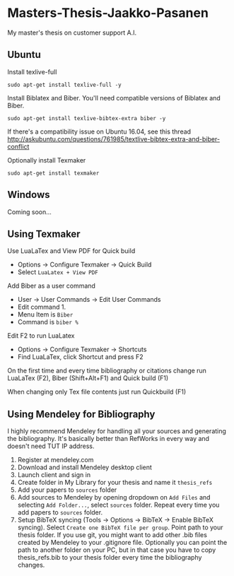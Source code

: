 # Masters-Thesis-Jaakko-Pasanen
My master's thesis on customer support A.I.

## Ubuntu
Install texlive-full
```
sudo apt-get install texlive-full -y
```

Install Biblatex and Biber. You'll need compatible versions of Biblatex and Biber.
```
sudo apt-get install texlive-bibtex-extra biber -y
```
If there's a compatibility issue on Ubuntu 16.04, see this thread http://askubuntu.com/questions/761985/textlive-bibtex-extra-and-biber-conflict

Optionally install Texmaker
```
sudo apt-get install texmaker
```

## Windows
Coming soon...

## Using Texmaker
Use LuaLaTex and View PDF for Quick build
- Options -> Configure Texmaker -> Quick Build
- Select `LuaLatex + View PDF`

Add Biber as a user command
- User -> User Commands -> Edit User Commands
- Edit command 1.
- Menu Item is `Biber`
- Command is `biber %`

Edit F2 to run LuaLatex
- Options -> Configure Texmaker -> Shortcuts
- Find LuaLaTex, click Shortcut and press F2

On the first time and every time bibliography or citations change run LuaLaTex (F2), Biber (Shift+Alt+F1) and Quick build (F1)

When changing only Tex file contents just run Quickbuild (F1)

## Using Mendeley for Bibliography
I highly recommend Mendeley for handling all your sources and generating the bibliography. It's basically better than RefWorks in every way and doesn't need TUT IP address.

1. Register at mendeley.com
2. Download and install Mendeley desktop client
3. Launch client and sign in
4. Create folder in My Library for your thesis and name it `thesis_refs`
5. Add your papers to `sources` folder
6. Add sources to Mendeley by opening dropdown on `Add Files` and selecting `Add Folder...`, select `sources` folder. Repeat every time you add papers to `sources` folder.
7. Setup BibTeX syncing (Tools -> Options -> BibTeX -> Enable BibTeX syncing). Select `Create one BibTeX file per group`. Point path to your thesis folder. If you use git, you might want to add other .bib files created by Mendeley to your .gitignore file. Optionally you can point the path to another folder on your PC, but in that case you have to copy thesis_refs.bib to your thesis folder every time the bibliography changes.
